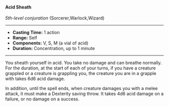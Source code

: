 #### Acid Sheath
*5th-level conjuration* (Sorcerer,Warlock,Wizard)
___
- **Casting Time:** 1 action
- **Range:** Self
- **Components:** V, S, M (a vial of acid)
- **Duration:** Concentration, up to 1 minute
---
You sheath yourself in acid. You take no damage and can breathe normally. For the duration, at the start of each of your turns, if you have a creature grappled or a creature is grappling you, the creature you are in a grapple with takes 6d6 acid damage.

In addition, until the spell ends, when creature damages you with a melee attack, it must make a Dexterity saving throw. It takes 4d6 acid damage on a failure, or no damage on a success.
